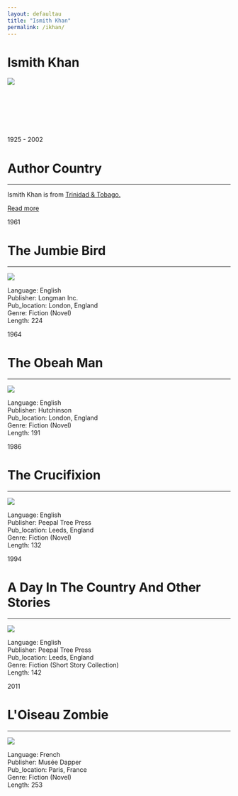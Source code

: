 ```yaml
---
layout: defaultau
title: "Ismith Khan"
permalink: /ikhan/
---
```

<!-- partial:index.partial.html -->
<div class="content">
    <h1>Ismith Khan</h1>
    <div class="quote">
        <div><img src="https://www.peepaltreepress.com/sites/default/files/styles/author_large/public/Ismith%20Khan.jpg" class="logo"></div>
    </div>
    <div class="timeline">
        <div style="padding-bottom:100px;"></div>
        <div class="block">
            <div class="date right"><p class="right"> 1925 - 2002 </p></div>
            <div class="dot"></div>
            <div class="left first">
            <div class="author_country">
                <h1>Author Country</h1><hr>
          <div class="aclocation">  <p>Ismith Khan is from <a href="{{ site.baseurl }}/3">Trinidad & Tobago.</a></p></div>
              <div class="acreadmore">  <a href="https://en.wikipedia.org/wiki/Ismith_Khan" target="_blank">Read more</a></div>
            </div>
            </div>
        </div>
        <div class="block">
            <div class="date left"><p class="left">1961</p></div>
            <div class="dot"></div>
            <div class="right">
                <h1>The Jumbie Bird</h1><hr>
                <p><img src="https://pictures.abebooks.com/inventory/5169101312.jpg"></p>
                <p>
                Language: English<br/>
                Publisher: Longman Inc.<br/>
                Pub_location: London, England<br/>
                Genre: Fiction (Novel)<br/>
                Length: 224</p>
            </div>
        </div>
        <div class="block">
            <div class="date right"><p class="right">1964</p></div>
            <div class="dot"></div>
            <div class="left hide">
                <h1>The Obeah Man</h1><hr>
                <p><img src="https://i.gr-assets.com/images/S/compressed.photo.goodreads.com/books/1347561256l/2243954.jpg"></p>
                <p>Language: English<br/>
                Publisher: Hutchinson<br/>
                Pub_location: London, England<br/>
                Genre: Fiction (Novel)<br/>
                Length: 191</p>
            </div>
        </div>
       <div class="block">
            <div class="date right"><p class="right">1986</p></div>
            <div class="dot"></div>
            <div class="left hide">
                <h1>The Crucifixion</h1><hr>
                <p><img src="https://m.media-amazon.com/images/I/51otv8Zm6NL._AC_SY780_.jpg"></p>
                <p>Language: English<br/>
                Publisher: Peepal Tree Press<br/>
                Pub_location:  Leeds, England<br/>
                Genre: Fiction (Novel)<br/>
                Length: 132</p>
            </div>
        </div>
         </div>
        <div class="block">
            <div class="date left"><p class="left">1994</p></div>
            <div class="dot"></div>
            <div class="right">
                <h1>A Day In The Country And Other Stories</h1><hr>
                <p><img src="https://m.media-amazon.com/images/I/410F20625SL.jpg"></p>
                <p>
                Language: English<br/>
                Publisher: Peepal Tree Press<br/>
                Pub_location: Leeds, England<br/>
                Genre: Fiction (Short Story Collection)<br/>
                Length: 142</p>
            </div>
        </div>
        <div class="block">
            <div class="date right"><p class="right">2011</p></div>
            <div class="dot"></div>
            <div class="left hide">
                <h1>L'Oiseau Zombie</h1><hr>
                <p><img src="https://m.media-amazon.com/images/I/61JSE77DXRL._SX362_BO1,204,203,200_.jpg"></p>
                <p>Language: French<br/>
                Publisher: Musée Dapper<br/>
                Pub_location: Paris, France<br/>
                Genre: Fiction (Novel)<br/>
                Length: 253</p>
            </div>
        </div>
        <div id="footer">
    </div>
</div>
<!-- partial -->
  <script src='https://cdnjs.cloudflare.com/ajax/libs/jquery/3.1.1/jquery.min.js'></script><script  src="assets/js/authorscript.js"></script>